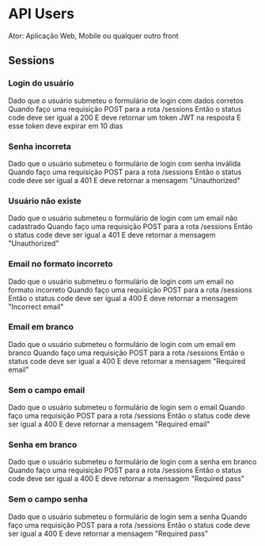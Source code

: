 # API Users
Ator: Aplicação Web, Mobile ou qualquer outro front

## Sessions

### Login do usuário

Dado que o usuário submeteu o formulário de login com dados corretos Quando faço uma requisição POST para a rota /sessions Então o status code deve ser igual a 200 E deve retornar um token JWT na resposta E esse token deve expirar em 10 dias

### Senha incorreta

Dado que o usuário submeteu o formulário de login com senha inválida Quando faço uma requisição POST para a rota /sessions Então o status code deve ser igual a 401 E deve retornar a mensagem "Unauthorized"

### Usuário não existe

Dado que o usuário submeteu o formulário de login com um email não cadastrado Quando faço uma requisição POST para a rota /sessions Então o status code deve ser igual a 401 E deve retornar a mensagem "Unauthorized"

### Email no formato incorreto

Dado que o usuário submeteu o formulário de login com um email no formato incorreto Quando faço uma requisição POST para a rota /sessions Então o status code deve ser igual a 400 E deve retornar a mensagem "Incorrect email"

### Email em branco

Dado que o usuário submeteu o formulário de login com um email em branco Quando faço uma requisição POST para a rota /sessions Então o status code deve ser igual a 400 E deve retornar a mensagem "Required email"

### Sem o campo email

Dado que o usuário submeteu o formulário de login sem o email Quando faço uma requisição POST para a rota /sessions Então o status code deve ser igual a 400 E deve retornar a mensagem "Required email"

### Senha em branco

Dado que o usuário submeteu o formulário de login com a senha em branco Quando faço uma requisição POST para a rota /sessions Então o status code deve ser igual a 400 E deve retornar a mensagem "Required pass"

### Sem o campo senha

Dado que o usuário submeteu o formulário de login sem a senha Quando faço uma requisição POST para a rota /sessions Então o status code deve ser igual a 400 E deve retornar a mensagem "Required pass"